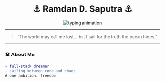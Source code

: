 <h1 align="center">⚓ Ramdan D. Saputra ⚓</h1>

<p align="center">
  <img src="https://readme-typing-svg.demolab.com?font=Fira+Code&duration=2500&pause=1200&color=1E90FF&center=true&vCenter=true&width=435&lines=Setting+sail+into+the+unknown...;Dreams+never+sink.;The+sea+remembers+those+who+dare." alt="typing animation" />
</p>

---

> “The world may call me lost... but I sail for the truth the ocean hides.”

---

### ☠️ About Me
```diff
+ full-stack dreamer
- sailing between code and chaos
# one ambition: freedom
